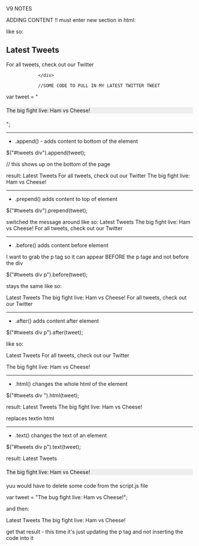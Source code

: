 V9 NOTES 

ADDING CONTENT 
!! must enter new section in html:

like so:
<section id="tweets">
                <h2>Latest Tweets</h2>
                <div>
                    <p>For all tweets, check out our Twitter</p>
                    
                </div>
                
                //SOME CODE TO PULL IN MY LATEST TWITTER TWEET

var tweet = "<div style='margin: 20px 0; paddig: 10px; background: #eee'>The big fight live: Ham vs Cheese!</div>";

------------------------------------------------------------------------------------------                

- .append() - adds content to bottom of the element

$("#tweets div").append(tweet);

// this shows up on the bottom of the page 

result: Latest Tweets
For all tweets, check out our Twitter
The big fight live: Ham vs Cheese!



--------------------------------------------------------------------
- .prepend() adds content to top of element 


$("#tweets div").prepend(tweet);

switched the message around like so:
Latest Tweets
The big fight live: Ham vs Cheese!
For all tweets, check out our Twitter

----------------------------------------------------------------------
- .before() adds content before element

I want to grab the p tag so it can appear BEFORE the p tage and not before the div

$("#tweets div p").before(tweet);


stays the same like so:

Latest Tweets
The big fight live: Ham vs Cheese!
For all tweets, check out our Twitter

-------------------------------------------------------------------------------
- .after() adds content after element


$("#tweets div p").after(tweet);

like so:

Latest Tweets
For all tweets, check out our Twitter

The big fight live: Ham vs Cheese!

-------------------------------------------------------------------------------
- .html() changes the whole html of the element

$("#tweets div ").html(tweet);

result:
Latest Tweets
The big fight live: Ham vs Cheese!

replaces textin html 

-------------------------------------------------------------------------------
- .text() changes the text of an element

$("#tweets div p").text(tweet);

result:
Latest Tweets
<div style='margin: 20px 0; paddig: 10px; background: #eee'>The big fight live: Ham vs Cheese!</div>

yuu would have to delete some code from the script.js file 

var tweet = "The bug fight live: Ham vs Cheese!";

and then:

Latest Tweets
The big fight live: Ham vs Cheese!

get that result - this time it's just updating the p tag and not inserting the code into it